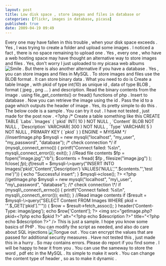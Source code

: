 ```yaml
---
layout: post
title: Low disk space , store images and files in database or 
categories: [flickr, images in database, picasa]
published: true
date: 2009-04-19 09:49
---
```

Every one may have fallen in this trouble , when your disk space exceeds . Yes , I was trying to create a folder and upload some images . I noticed a fact , there is no space remaining to upload one . Yes , every one , who have a web hosting space may have thought an alternative way to store images and files . Yes, don't worry I just uploaded to my picasa web albums ![Smile](plugins/editors/tinymce/jscripts/tiny_mce/plugins/emotions/images/smiley-smile.gif "Smile") .  But there is also another alternative if you have a database . Yes , you can store images and files in MySQL . To store images and files use the BLOB format . It can store binary data . What you need to do is  Create a table Image , with pkid of type int(10) as unique id , data of type BLOB , format ( jpeg , png ... ) and description.  Read the binary contents from the image . using file\_get\_contents() or fread() functions of php .  Insert to database . Now you can retrieve the image using the id . Pass the id to a page which outputs the header of image . Yes, its pretty simple to do this . The below code is a sample . You can try it out . I have not tested , just made for the post now .  <?php /\* Create a table something like this CREATE TABLE \`Labs\`.\`Images\` ( \`pkid\` INT( 10 ) NOT NULL , \`Content\` BLOB NOT NULL , \`Description\` VARCHAR( 300 ) NOT NULL , \`Type\` VARCHAR( 5 ) NOT NULL , PRIMARY KEY ( \`pkid\` ) ) ENGINE = MYISAM \*/ //insertImage.php $mysqli = new mysqli("localhost", "my\_user", "my\_password", "database"); /\* check connection \*/ if (mysqli\_connect\_errno()) { printf("Connect failed: %s\\n", mysqli\_connect\_error()); exit(); } //Read file contents $fp = fopen("image.jpg","rb"); $contents = fread( $fp , filesize("image.jpg") ); fclose( $fp ); if ($result = $mysqli-\>query("INSERT INTO Images('pkid','Content','Description') VALUES('NULL','".$contents."','test me')")) { echo "Successful insert"; } $mysqli-\>close(); ?\> <?php //getImage.php $mysqli = new mysqli("localhost", "my\_user", "my\_password", "database"); /\* check connection \*/ if (mysqli\_connect\_errno()) { printf("Connect failed: %s\\n", mysqli\_connect\_error()); exit(); } //Read image contents if ($result = $mysqli-\>query("SELECT Content FROM Images WHERE pkid = '".$\_GET['pkid']."'")) { $row = $result-\>fetch\_assoc(); } header('Content-Type: image/jpeg'); echo $row['Content']; ?\>  <img src="getImage.php?pkid=<?php echo $pkid ?\>" alt="<?php echo $description ?\>" title="<?php echo $description ?\>" /\>  This is just a sample. I hope you know some basics of PHP . You can modify the script as needed, and also do care about SQL injections ![Tongue out](plugins/editors/tinymce/jscripts/tiny_mce/plugins/emotions/images/smiley-tongue-out.gif "Tongue out") . You can encrypt the values that are passed for additional security measures . Have not tested this , just made this in a hurry . So may contains errors. Please do report if you find some . I will be happy to hear it from you .  You can use the sameway to store the word , pdf etc in the MySQL . Its simple to make it work . You can change the content type of header , so as to make it dynamic .   
